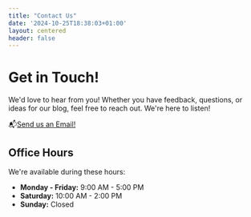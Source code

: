 ```yaml
---
title: "Contact Us"
date: '2024-10-25T18:38:03+01:00'
layout: centered
header: false
---
```


<h1 class="responsive-title-style-2">Get in Touch!</h1>

We'd love to hear from you! Whether you have feedback, questions, or ideas for our blog, feel free to reach out. We're here to listen!

📬[Send us an Email!](mailto:amtesfunaab+blog@gmail.com)

## Office Hours

We're available during these hours:

- **Monday - Friday:** 9:00 AM - 5:00 PM
- **Saturday:** 10:00 AM - 2:00 PM
- **Sunday:** Closed
